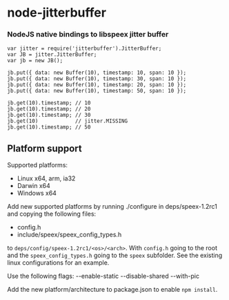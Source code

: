 node-jitterbuffer
=========
### NodeJS native bindings to libspeex jitter buffer

    var jitter = require('jitterbuffer').JitterBuffer;
    var JB = jitter.JitterBuffer;
    var jb = new JB();

    jb.put({ data: new Buffer(10), timestamp: 10, span: 10 });
    jb.put({ data: new Buffer(10), timestamp: 30, span: 10 });
    jb.put({ data: new Buffer(10), timestamp: 20, span: 10 });
    jb.put({ data: new Buffer(10), timestamp: 50, span: 10 });

    jb.get(10).timestamp; // 10
    jb.get(10).timestamp; // 20
    jb.get(10).timestamp; // 30
    jb.get(10)            // jitter.MISSING
    jb.get(10).timestamp; // 50


Platform support
----------------

Supported platforms:
- Linux x64, arm, ia32
- Darwin x64
- Windows x64

Add new supported platforms by running ./configure in deps/speex-1.2rc1 and
copying the following files:

- config.h
- include/speex/speex_config_types.h

to `deps/config/speex-1.2rc1/<os>/<arch>`. With `config.h` going to the root and the `speex_config_types.h` going to the `speex` subfolder. See the existing linux configurations for an example.

Use the following flags: --enable-static --disable-shared --with-pic

Add the new platform/architecture to package.json to enable `npm install`.

